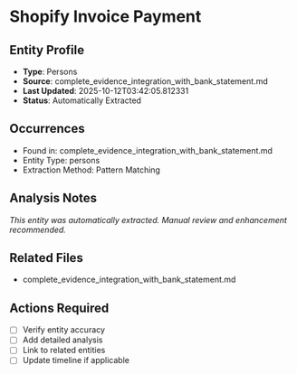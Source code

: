 # Shopify Invoice Payment

## Entity Profile
- **Type**: Persons
- **Source**: complete_evidence_integration_with_bank_statement.md
- **Last Updated**: 2025-10-12T03:42:05.812331
- **Status**: Automatically Extracted

## Occurrences
- Found in: complete_evidence_integration_with_bank_statement.md
- Entity Type: persons
- Extraction Method: Pattern Matching

## Analysis Notes
*This entity was automatically extracted. Manual review and enhancement recommended.*

## Related Files
- complete_evidence_integration_with_bank_statement.md

## Actions Required
- [ ] Verify entity accuracy
- [ ] Add detailed analysis
- [ ] Link to related entities
- [ ] Update timeline if applicable
